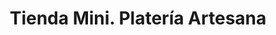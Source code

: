 ---
title: "Tienda Mini. Platería Artesana"
url: /salamanca/tienda-mini-plateria-artesana/
shop: joyería
---